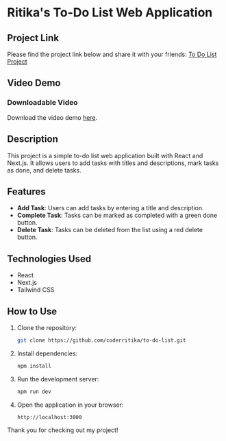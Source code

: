 # Ritika's To-Do List Web Application

## Project Link

Please find the project link below and share it with your friends:
[To Do List Project](https://coderritika.github.io/to-do-list/)



## Video Demo

### Downloadable Video

Download the video demo [here](./Screen%20Recording%202024-06-30%20141651.mp4).

## Description
This project is a simple to-do list web application built with React and Next.js. It allows users to add tasks with titles and descriptions, mark tasks as done, and delete tasks.

## Features
- **Add Task**: Users can add tasks by entering a title and description.
- **Complete Task**: Tasks can be marked as completed with a green done button.
- **Delete Task**: Tasks can be deleted from the list using a red delete button.

## Technologies Used
- React
- Next.js
- Tailwind CSS

## How to Use
1. Clone the repository:
   ```sh
   git clone https://github.com/coderritika/to-do-list.git

2. Install dependencies:
   ```sh
   npm install

3. Run the development server:
   ```sh
   npm run dev

4. Open the application in your browser:
   ```sh
   http://localhost:3000

 Thank you for checking out my project!  
